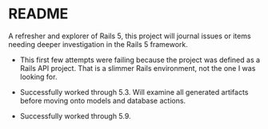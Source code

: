 # README

A refresher and explorer of Rails 5, this project will journal issues or items needing deeper investigation in the Rails 5 framework.

* This first few attempts were failing because the project was defined as a Rails API project.
That is a slimmer Rails environment, not the one I was looking for.

* Successfully worked through 5.3.
Will examine all generated artifacts before moving onto models and database actions.

* Successfully worked through 5.9.
